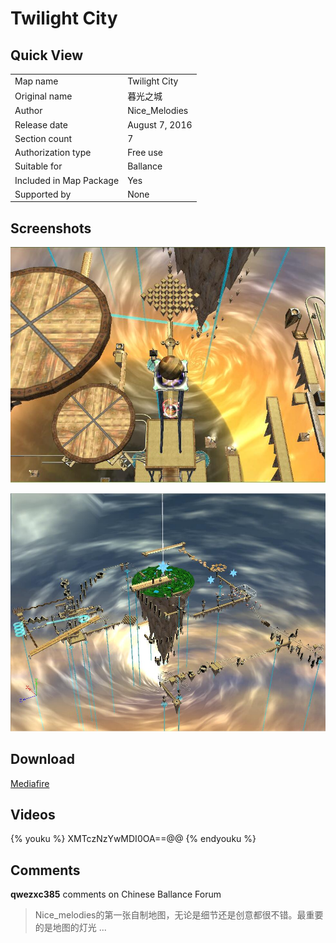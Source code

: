 ﻿# Twilight City

## Quick View

|||
|:---|:---|
|Map name|Twilight City|
|Original name|暮光之城|
|Author|Nice_Melodies|
|Release date|August 7, 2016|
|Section count|7|
|Authorization type|Free use|
|Suitable for|Ballance|
|Included in Map Package|Yes|
|Supported by|None|

## Screenshots

![img](../../../assets/customMapIndex/twilightCity.jpg)

![img](../../../assets/customMapIndex/twilightCity-1.jpg)


## Download

[Mediafire](https://www.mediafire.com/download/5ar6xgk2hwxr9c2)


## Videos

{% youku %} XMTczNzYwMDI0OA==@@ {% endyouku %}


## Comments

**qwezxc385** comments on Chinese Ballance Forum

> Nice_melodies的第一张自制地图，无论是细节还是创意都很不错。最重要的是地图的灯光 ...

